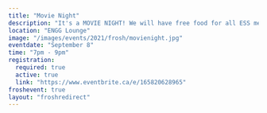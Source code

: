 ```yaml
---
title: "Movie Night"
description: "It's a MOVIE NIGHT! We will have free food for all ESS members! So bring your friends, and enjoy a nice evening with us!"
location: "ENGG Lounge"
image: "/images/events/2021/frosh/movienight.jpg"
eventdate: "September 8"
time: "7pm - 9pm"
registration:
  required: true
  active: true
  link: "https://www.eventbrite.ca/e/165820628965"
froshevent: true
layout: "froshredirect"
---
```


